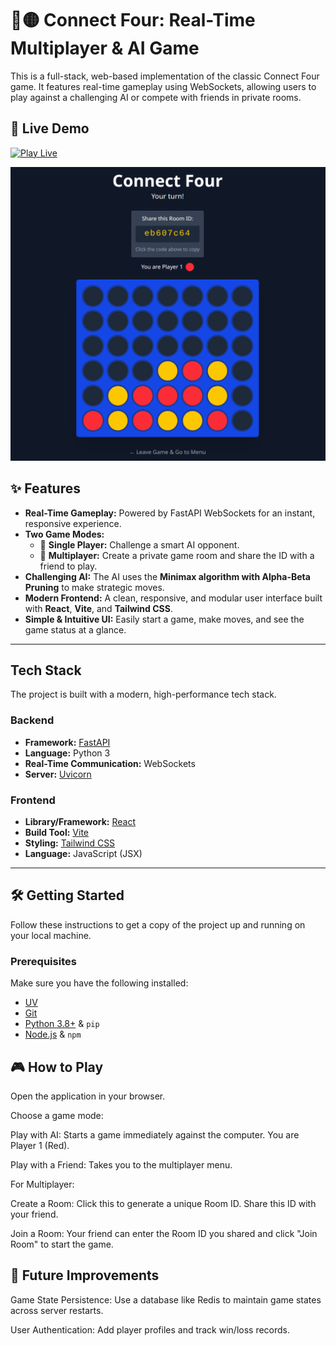 # 🔴🟡 Connect Four: Real-Time Multiplayer & AI Game

This is a full-stack, web-based implementation of the classic Connect Four game. It features real-time gameplay using WebSockets, allowing users to play against a challenging AI or compete with friends in private rooms.

## 🚀 Live Demo

[![Play Live](https://img.shields.io/badge/Play-Live-brightgreen?style=for-the-badge)](https://connect-four-game-z1rn.onrender.com/)

*![Alt text](game_image.png)*

## ✨ Features

* **Real-Time Gameplay:** Powered by FastAPI WebSockets for an instant, responsive experience.
* **Two Game Modes:**
    * 👤 **Single Player:** Challenge a smart AI opponent.
    * 👥 **Multiplayer:** Create a private game room and share the ID with a friend to play.
* **Challenging AI:** The AI uses the **Minimax algorithm with Alpha-Beta Pruning** to make strategic moves.
* **Modern Frontend:** A clean, responsive, and modular user interface built with **React**, **Vite**, and **Tailwind CSS**.
* **Simple & Intuitive UI:** Easily start a game, make moves, and see the game status at a glance.

---

## Tech Stack

The project is built with a modern, high-performance tech stack.

### Backend
* **Framework:** [FastAPI](https://fastapi.tiangolo.com/)
* **Language:** Python 3
* **Real-Time Communication:** WebSockets
* **Server:** [Uvicorn](https://www.uvicorn.org/)

### Frontend
* **Library/Framework:** [React](https://reactjs.org/)
* **Build Tool:** [Vite](https://vitejs.dev/)
* **Styling:** [Tailwind CSS](https://tailwindcss.com/)
* **Language:** JavaScript (JSX)

---

## 🛠️ Getting Started

Follow these instructions to get a copy of the project up and running on your local machine.

### Prerequisites

Make sure you have the following installed:
* [UV](https://docs.astral.sh/uv/)
* [Git](https://git-scm.com/)
* [Python 3.8+](https://www.python.org/downloads/) & `pip`
* [Node.js](https://nodejs.org/en/) & `npm`

## 🎮 How to Play
Open the application in your browser.

Choose a game mode:

Play with AI: Starts a game immediately against the computer. You are Player 1 (Red).

Play with a Friend: Takes you to the multiplayer menu.

For Multiplayer:

Create a Room: Click this to generate a unique Room ID. Share this ID with your friend.

Join a Room: Your friend can enter the Room ID you shared and click "Join Room" to start the game.

## 🔮 Future Improvements

Game State Persistence: Use a database like Redis to maintain game states across server restarts.

User Authentication: Add player profiles and track win/loss records.
